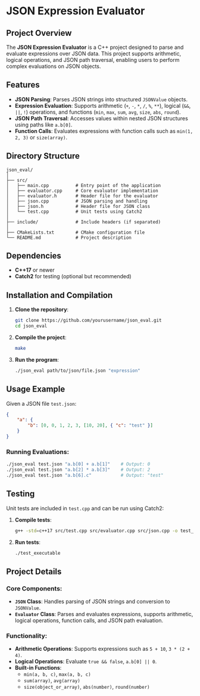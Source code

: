 
# JSON Expression Evaluator

## Project Overview
The **JSON Expression Evaluator** is a C++ project designed to parse and evaluate expressions over JSON data. This project supports arithmetic, logical operations, and JSON path traversal, enabling users to perform complex evaluations on JSON objects.

## Features
- **JSON Parsing**: Parses JSON strings into structured `JSONValue` objects.
- **Expression Evaluation**: Supports arithmetic (`+`, `-`, `*`, `/`, `%`, `**`), logical (`&&`, `||`, `!`) operations, and functions (`min`, `max`, `sum`, `avg`, `size`, `abs`, `round`).
- **JSON Path Traversal**: Accesses values within nested JSON structures using paths like `a.b[0]`.
- **Function Calls**: Evaluates expressions with function calls such as `min(1, 2, 3)` or `size(array)`.

## Directory Structure
```
json_eval/
│
├── src/
│   ├── main.cpp          # Entry point of the application
│   ├── evaluator.cpp     # Core evaluator implementation
│   ├── evaluator.h       # Header file for the evaluator
│   ├── json.cpp          # JSON parsing and handling
│   ├── json.h            # Header file for JSON class
│   └── test.cpp          # Unit tests using Catch2
│
├── include/              # Include headers (if separated)
│
├── CMakeLists.txt        # CMake configuration file
└── README.md             # Project description
```

## Dependencies
- **C++17** or newer
- **Catch2** for testing (optional but recommended)

## Installation and Compilation
1. **Clone the repository**:
    ```bash
    git clone https://github.com/yourusername/json_eval.git
    cd json_eval
    ```

2. **Compile the project**:
    ```bash
    make
    ```

3. **Run the program**:
    ```bash
    ./json_eval path/to/json/file.json "expression"
    ```

## Usage Example
Given a JSON file `test.json`:
```json
{
    "a": {
        "b": [0, 0, 1, 2, 3, [10, 20], { "c": "test" }]
    }
}
```

### Running Evaluations:
```bash
./json_eval test.json "a.b[0] + a.b[1]"    # Output: 0
./json_eval test.json "a.b[2] * a.b[3]"    # Output: 2
./json_eval test.json "a.b[6].c"           # Output: "test"
```

## Testing
Unit tests are included in `test.cpp` and can be run using Catch2:

1. **Compile tests**:
    ```bash
    g++ -std=c++17 src/test.cpp src/evaluator.cpp src/json.cpp -o test_executable -I/path/to/catch
    ```

2. **Run tests**:
    ```bash
    ./test_executable
    ```

## Project Details
### Core Components:
- **`JSON` Class**: Handles parsing of JSON strings and conversion to `JSONValue`.
- **`Evaluator` Class**: Parses and evaluates expressions, supports arithmetic, logical operations, function calls, and JSON path evaluation.

### Functionality:
- **Arithmetic Operations**: Supports expressions such as `5 + 10`, `3 * (2 + 4)`.
- **Logical Operations**: Evaluate `true && false`, `a.b[0] || 0`.
- **Built-in Functions**: 
    - `min(a, b, c)`, `max(a, b, c)`
    - `sum(array)`, `avg(array)`
    - `size(object_or_array)`, `abs(number)`, `round(number)`
